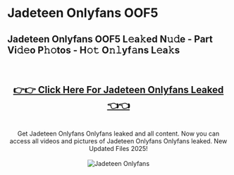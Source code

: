 # Jadeteen Onlyfans OOF5

<h2>Jadeteen Onlyfans OOF5  L𝚎a𝚔ed N𝚞𝚍e - Part Vi𝚍𝚎o P𝚑𝚘tos - H𝚘𝚝 O𝚗𝚕yf𝚊ns L𝚎a𝚔s</h2>
<br>
<div align="center">
<h2><a href="https://213.232.235.80/live/video.php?q=jadeteen-onlyfans" rel="nofollow">👉👉 Click Here For Jadeteen Onlyfans Leaked 👈👈</a></h2>

<br>
Get Jadeteen Onlyfans Onlyfans leaked and all content. Now you can access all videos and pictures of Jadeteen Onlyfans Onlyfans leaked. New Updated Files 2025!
<br>
<br>
<a href="https://213.232.235.80/live/video.php?q=jadeteen-onlyfans" rel="nofollow" data-target="animated-image.originalLink"><img src="https://i.imgur.com/dJHk4Zq.gif" alt="Jadeteen Onlyfans" style="max-width: 100%; display: inline-block;" data-target="animated-image.originalImage"></a>
</div>
<br>